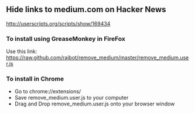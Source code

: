 ## Hide links to medium.com on Hacker News
http://userscripts.org/scripts/show/169434

### To install using GreaseMonkey in FireFox
Use this link: https://raw.github.com/rajbot/remove_medium/master/remove_medium.user.js

### To install in Chrome
* Go to chrome://extensions/
* Save remove_medium.user.js to your computer
* Drag and Drop remove_medium.user.js onto your browser window
